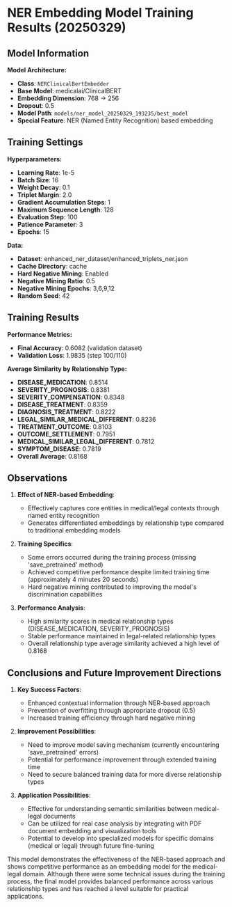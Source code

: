 # NER Embedding Model Training Results (20250329)

## Model Information

**Model Architecture:**
- **Class**: `NERClinicalBertEmbedder`
- **Base Model**: medicalai/ClinicalBERT
- **Embedding Dimension**: 768 → 256
- **Dropout**: 0.5
- **Model Path**: `models/ner_model_20250329_193235/best_model`
- **Special Feature**: NER (Named Entity Recognition) based embedding

## Training Settings

**Hyperparameters:**
- **Learning Rate**: 1e-5
- **Batch Size**: 16
- **Weight Decay**: 0.1
- **Triplet Margin**: 2.0
- **Gradient Accumulation Steps**: 1
- **Maximum Sequence Length**: 128
- **Evaluation Step**: 100
- **Patience Parameter**: 3
- **Epochs**: 15

**Data:**
- **Dataset**: enhanced_ner_dataset/enhanced_triplets_ner.json
- **Cache Directory**: cache
- **Hard Negative Mining**: Enabled
- **Negative Mining Ratio**: 0.5
- **Negative Mining Epochs**: 3,6,9,12
- **Random Seed**: 42

## Training Results

**Performance Metrics:**
- **Final Accuracy**: 0.6082 (validation dataset)
- **Validation Loss**: 1.9835 (step 100/110)

**Average Similarity by Relationship Type:**
- **DISEASE_MEDICATION**: 0.8514
- **SEVERITY_PROGNOSIS**: 0.8381
- **SEVERITY_COMPENSATION**: 0.8348
- **DISEASE_TREATMENT**: 0.8359
- **DIAGNOSIS_TREATMENT**: 0.8222
- **LEGAL_SIMILAR_MEDICAL_DIFFERENT**: 0.8236
- **TREATMENT_OUTCOME**: 0.8103
- **OUTCOME_SETTLEMENT**: 0.7951
- **MEDICAL_SIMILAR_LEGAL_DIFFERENT**: 0.7812
- **SYMPTOM_DISEASE**: 0.7819
- **Overall Average**: 0.8168

## Observations

1. **Effect of NER-based Embedding**:
   - Effectively captures core entities in medical/legal contexts through named entity recognition
   - Generates differentiated embeddings by relationship type compared to traditional embedding models

2. **Training Specifics**:
   - Some errors occurred during the training process (missing 'save_pretrained' method)
   - Achieved competitive performance despite limited training time (approximately 4 minutes 20 seconds)
   - Hard negative mining contributed to improving the model's discrimination capabilities

3. **Performance Analysis**:
   - High similarity scores in medical relationship types (DISEASE_MEDICATION, SEVERITY_PROGNOSIS)
   - Stable performance maintained in legal-related relationship types
   - Overall relationship type average similarity achieved a high level of 0.8168

## Conclusions and Future Improvement Directions

1. **Key Success Factors**:
   - Enhanced contextual information through NER-based approach
   - Prevention of overfitting through appropriate dropout (0.5)
   - Increased training efficiency through hard negative mining

2. **Improvement Possibilities**:
   - Need to improve model saving mechanism (currently encountering 'save_pretrained' errors)
   - Potential for performance improvement through extended training time
   - Need to secure balanced training data for more diverse relationship types

3. **Application Possibilities**:
   - Effective for understanding semantic similarities between medical-legal documents
   - Can be utilized for real case analysis by integrating with PDF document embedding and visualization tools
   - Potential to develop into specialized models for specific domains (medical or legal) through future fine-tuning

This model demonstrates the effectiveness of the NER-based approach and shows competitive performance as an embedding model for the medical-legal domain. Although there were some technical issues during the training process, the final model provides balanced performance across various relationship types and has reached a level suitable for practical applications. 